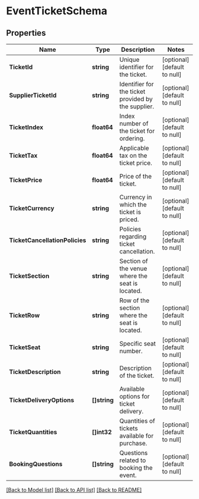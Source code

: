 # EventTicketSchema

## Properties
Name | Type | Description | Notes
------------ | ------------- | ------------- | -------------
**TicketId** | **string** | Unique identifier for the ticket. | [optional] [default to null]
**SupplierTicketId** | **string** | Identifier for the ticket provided by the supplier. | [optional] [default to null]
**TicketIndex** | **float64** | Index number of the ticket for ordering. | [optional] [default to null]
**TicketTax** | **float64** | Applicable tax on the ticket price. | [optional] [default to null]
**TicketPrice** | **float64** | Price of the ticket. | [optional] [default to null]
**TicketCurrency** | **string** | Currency in which the ticket is priced. | [optional] [default to null]
**TicketCancellationPolicies** | **string** | Policies regarding ticket cancellation. | [optional] [default to null]
**TicketSection** | **string** | Section of the venue where the seat is located. | [optional] [default to null]
**TicketRow** | **string** | Row of the section where the seat is located. | [optional] [default to null]
**TicketSeat** | **string** | Specific seat number. | [optional] [default to null]
**TicketDescription** | **string** | Description of the ticket. | [optional] [default to null]
**TicketDeliveryOptions** | **[]string** | Available options for ticket delivery. | [optional] [default to null]
**TicketQuantities** | **[]int32** | Quantities of tickets available for purchase. | [optional] [default to null]
**BookingQuestions** | **[]string** | Questions related to booking the event. | [optional] [default to null]

[[Back to Model list]](../README.md#documentation-for-models) [[Back to API list]](../README.md#documentation-for-api-endpoints) [[Back to README]](../README.md)

